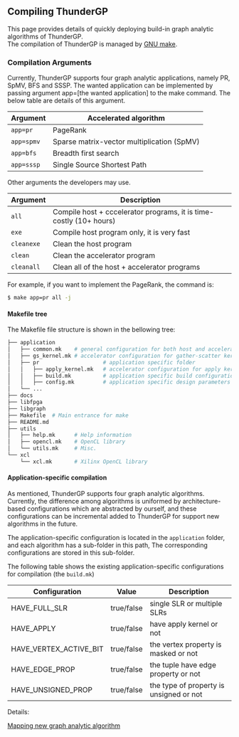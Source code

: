 ## Compiling ThunderGP
This page provides details of quickly deploying build-in graph analytic algorithms of ThunderGP.  
The compilation of ThunderGP is managed by [GNU make](https://www.gnu.org/software/make/manual/html_node/Introduction.html).

### Compilation Arguments

Currently, ThunderGP supports four graph analytic applications, namely PR, SpMV, BFS and SSSP. The wanted application can be implemented by passing argument app=[the wanted application] to the make command. The below table are details of this argument.

| Argument    | Accelerated algorithm  |
|--------------|--------------|
| ```app=pr``` | PageRank |
| ```app=spmv``` | Sparse matrix-vector multiplication (SpMV) |
| ```app=bfs``` | Breadth first search |
| ```app=sssp``` | Single Source Shortest Path |

Other arguments the developers may use. 

| Argument    | Description |
|--------------|--------------|
| ```all``` | Compile host + cccelerator programs, it is time-costly (10+ hours) |
| ```exe``` | Compile host program only, it is very fast |
| ```cleanexe``` | Clean the host program |
| ```clean``` | Clean the accelerator program |
| ```cleanall``` | Clean all of the host + accelerator programs |


For example, if you want to implement the PageRank, the command is:

```sh
$ make app=pr all -j
```

#### Makefile tree

The Makefile file structure is shown in the bellowing tree:

```sh
├── application
│   ├── common.mk    # general configuration for both host and accelerator programs
│   ├── gs_kernel.mk # accelerator configuration for gather-scatter kernel 
│   ├── pr                    # application specific folder
│   │   ├── apply_kernel.mk   # accelerator configuration for apply kernel
│   │   ├── build.mk          # application specific build configuration
│   │   ├── config.mk         # application specific design parameters
│   └── ...
├── docs
├── libfpga
├── libgraph
├── Makefile  # Main entrance for make
├── README.md
├── utils
│   ├── help.mk      # Help information
│   ├── opencl.mk    # OpenCL library
│   └── utils.mk     # Misc.
└── xcl
    └── xcl.mk       # Xilinx OpenCL library
```

#### Application-specific compilation
As mentioned, ThunderGP supports four graph analytic algorithms. Currently, the difference among algorithms is uniformed by architecture-based configurations which are abstracted by ourself, and these configurations can be incremental added to ThunderGP for support new algorithms in the future.

The application-specific configuration is located in the ```application``` folder, and each algorithm has a sub-folder in this path, The corresponding configurations are stored in this sub-folder.

The following table shows the existing application-specific configurations for compilation (the ```build.mk```)


| Configuration | Value | Description  |
|---------------|-------|--------------|
| HAVE_FULL_SLR |          true/false  | single SLR or multiple SLRs   |
| HAVE_APPLY    |          true/false  | have apply kernel or not   |
| HAVE_VERTEX_ACTIVE_BIT | true/false  | the vertex property is masked or not    |
| HAVE_EDGE_PROP |         true/false  | the tuple have edge property or not   |
| HAVE_UNSIGNED_PROP    |  true/false  | the type of property is unsigned or not   |

Details:

[Mapping new graph analytic algorithm](docs/algorithm_mapping.md)
